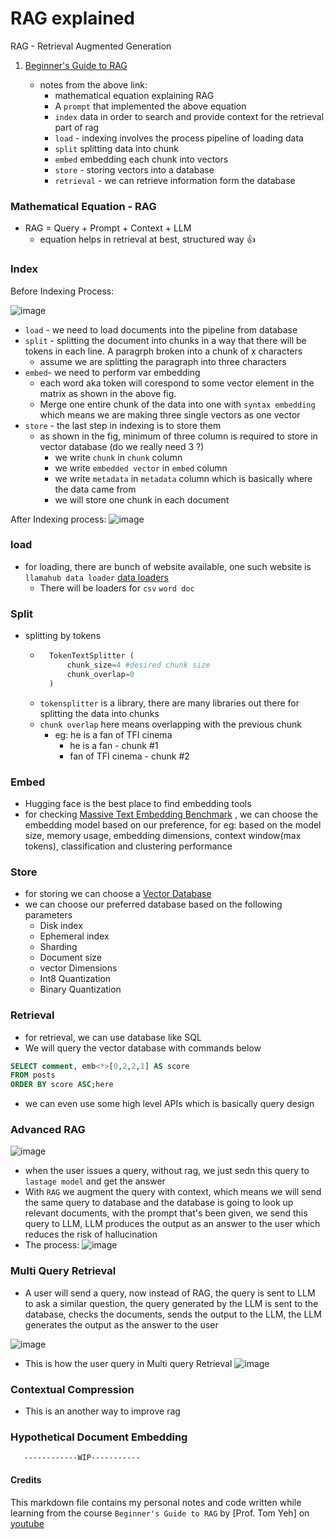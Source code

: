 # RAG explained

RAG - Retrieval Augmented Generation 

1. [Beginner's Guide to RAG](https://youtu.be/PrYuqtT43BE?si=AKGhMLHz_GbNPlnt)

    * notes from the above link:
        * mathematical equation explaining RAG
        * A `prompt` that implemented the above equation
        * `index` data in order to search and provide context for the retrieval part of rag
        * `load` - indexing involves the process pipeline of loading data
        * `split` splitting data into chunk
        * `embed` embedding each chunk into vectors 
        * `store` - storing vectors into a database
        * `retrieval` - we can retrieve information form the database


### Mathematical Equation - RAG

* RAG = Query + Prompt + Context + LLM  
    * equation helps in retrieval at best, structured way :+1:


### Index

Before Indexing Process: 

![image](https://hackmd.io/_uploads/rkbl1XcPye.png)


* `load` - we need to load documents into the pipeline from database
* `split` - splitting the document into chunks in a way that there will be tokens in each line. A paragrph broken into a chunk of x characters
    * assume we are splitting the paragraph into three characters
* `embed`- we need to perform var embedding
    * each word aka token will corespond to some vector element in the matrix as shown in the above fig.
    * Merge one entire chunk of the data into one with `syntax embedding` which means we are making three single vectors as one vector
* `store` - the last step in indexing is to store them
    * as shown in the fig, minimum of three column is required to store in vector database (do we really need 3 ?)
        * we write `chunk` in `chunk` column
        * we write `embedded vector` in `embed` column
        * we write `metadata` in `metadata` column which is basically where the data came from
        * we will store one chunk in each document

After Indexing process: 
![image](https://hackmd.io/_uploads/HJux4mqv1e.png)


### load

* for loading, there are bunch of website available, one such website is `llamahub data loader` [data loaders](https://llamahub.ai/?tab=readers)
    * There will be loaders for `csv` `word doc`

### Split

* splitting by tokens
    * ```python
        TokenTextSplitter (
            chunk_size=4 #desired chunk size
            chunk_overlap=0
        )
    * `tokensplitter` is a library, there are many libraries out there for splitting the data into chunks
    * `chunk overlap` here means overlapping with the previous chunk
        * eg: he is a fan of TFI cinema 
            * he is a fan - chunk #1
            * fan of TFI cinema - chunk #2


### Embed

* Hugging face is the best place to find embedding tools
* for checking [Massive Text Embedding Benchmark](https://huggingface.co/spaces/mteb/leaderboard) , we can choose the embedding model based on our preference, for eg: based on the model size, memory usage, embedding dimensions, context window(max tokens), classification and clustering performance

### Store

* for storing we can choose a [Vector Database](https://superlinked.com/vector-db-comparison)
* we can choose our preferred database based on the following parameters
    * Disk index
    * Ephemeral index
    * Sharding
    * Document size
    * vector Dimensions
    * Int8 Quantization
    * Binary Quantization

### Retrieval

* for retrieval, we can use database like SQL
* We will query the vector database with commands below
```sql
SELECT comment, emb<*>[0,2,2,1] AS score
FROM posts
ORDER BY score ASC;here
```

* we can even use some high level APIs which is basically query design

### Advanced RAG

![image](https://hackmd.io/_uploads/BkX-A4qw1x.png)

* when the user issues a query, without rag, we just sedn this query to `lastage model` and get the answer
* With `RAG` we augment the query with context, which means we will send the same query to database and the database is going to look up relevant documents, with the prompt that's been given, we send this query to LLM, LLM produces the output as an answer to the user which reduces the risk of hallucination
* The process: 
![image](https://hackmd.io/_uploads/H1SxlHqwkl.png)

### Multi Query Retrieval

* A user will send a query, now instead of RAG, the query is sent to LLM to ask a similar question, the query generated by the LLM is sent to the database, checks the documents, sends the output to the LLM, the LLM generates the output as the answer to the user

![image](https://hackmd.io/_uploads/BkQaMB5DJg.png)

* This is how the user query in Multi query Retrieval
    ![image](https://hackmd.io/_uploads/rkzQQBcPyx.png)

### Contextual Compression

* This is an another way to improve rag


### Hypothetical Document Embedding 
       
       ------------WIP-----------
       

#### Credits

This markdown file contains my personal notes and code written while learning from the course `Beginner's Guide to RAG` by [Prof. Tom Yeh] on [youtube](https://youtu.be/PrYuqtT43BE?si=ZPfsZxHGOYGFtdHs)